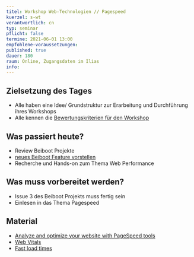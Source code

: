 ```yaml
---
titel: Workshop Web-Technologien // Pagespeed
kuerzel: s-wt
verantwortlich: cn
typ: seminar
pflicht: false
termine: 2021-06-01 13:00
empfohlene-voraussetzungen: 
published: true
dauer: 180
raum: Online, Zugangsdaten im Ilias
info: 
---
```


## Zielsetzung des Tages
- Alle haben eine Idee/ Grundstruktur zur Erarbeitung und Durchführung ihres Workshops
- Alle kennen die [Bewertungskriterien für den Workshop](https://th-koeln.github.io/mi-master-wtw/bewertungskriterien/#workshop)

## Was passiert heute?
- Review Beiboot Projekte
- [neues Beiboot Feature vorstellen](https://github.com/mi-classroom/mi-master-wt-beiboot-2021/issues/4)
- Recherche und Hands-on zum Thema Web Performance

## Was muss vorbereitet werden?
- Issue 3 des Beiboot Projekts muss fertig sein
- Einlesen in das Thema Pagespeed

## Material
- [Analyze and optimize your website with PageSpeed tools](https://developers.google.com/speed)
- [Web Vitals](https://web.dev/learn-web-vitals/)
- [Fast load times](https://web.dev/fast/)
